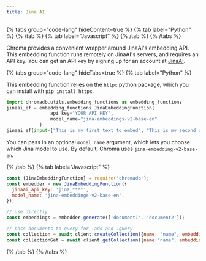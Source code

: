 ```yaml
---
title: Jina AI
---
```


{% tabs group="code-lang" hideContent=true %}
{% tab label="Python" %}
{% /tab %}
{% tab label="Javascript" %}
{% /tab %}
{% /tabs %}

Chroma provides a convenient wrapper around JinaAI's embedding API. This embedding function runs remotely on JinaAI's servers, and requires an API key. You can get an API key by signing up for an account at [JinaAI](https://jina.ai/embeddings/).

{% tabs group="code-lang" hideTabs=true %}
{% tab label="Python" %}

This embedding function relies on the `httpx` python package, which you can install with `pip install httpx`.

```python
import chromadb.utils.embedding_functions as embedding_functions
jinaai_ef = embedding_functions.JinaEmbeddingFunction(
                api_key="YOUR_API_KEY",
                model_name="jina-embeddings-v2-base-en"
            )
jinaai_ef(input=["This is my first text to embed", "This is my second document"])
```

You can pass in an optional `model_name` argument, which lets you choose which Jina model to use. By default, Chroma uses `jina-embedding-v2-base-en`.

{% /tab %}
{% tab label="Javascript" %}

```javascript
const {JinaEmbeddingFunction} = require('chromadb');
const embedder = new JinaEmbeddingFunction({
  jinaai_api_key: 'jina_****',
  model_name: 'jina-embeddings-v2-base-en',
});

// use directly
const embeddings = embedder.generate(['document1', 'document2']);

// pass documents to query for .add and .query
const collection = await client.createCollection({name: "name", embeddingFunction: embedder})
const collectionGet = await client.getCollection({name:"name", embeddingFunction: embedder})
```
{% /tab %}
{% /tabs %}
